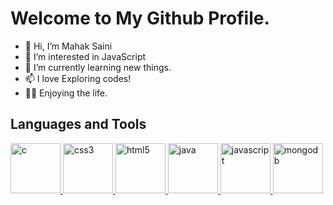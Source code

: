 # Welcome to My Github Profile.

- 👋 Hi, I’m Mahak Saini
- 👀 I’m interested in JavaScript
- 🌱 I’m currently learning new things.
- 📫 I love Exploring codes!
- 🧑‍💻 Enjoying the life.

## Languages and Tools

<div align="left">
    <a href="https://en.wikipedia.org/wiki/C_(programming_language)" target="_blank" rel="noreferrer">
        <img src="https://cdn.jsdelivr.net/gh/offensive-vk/Icons@master/c/c-original.svg" alt="c" width="80" height="80" /> </a> 
    <a href="https://www.w3schools.com/css/" target="_blank" rel="noreferrer"> 
        <img src="https://cdn.jsdelivr.net/gh/offensive-vk/Icons@master/css3/css3-original-wordmark.svg" alt="css3" width="80" height="80" /> </a> 
    <a href="https://www.w3.org/html/" target="_blank" rel="noreferrer"> 
        <img src="https://cdn.jsdelivr.net/gh/offensive-vk/Icons@master/html5/html5-original-wordmark.svg" alt="html5" width="80" height="80" /> </a> 
    <a href="https://www.java.com" target="_blank" rel="noreferrer">
        <img src="https://cdn.jsdelivr.net/gh/offensive-vk/Icons@master/java/java-original.svg" alt="java" width="80" height="80" /> </a> 
    <a href="https://developer.mozilla.org/en-US/docs/Web/JavaScript" target="_blank" rel="noreferrer">
        <img src="https://cdn.jsdelivr.net/gh/offensive-vk/Icons@master/javascript/javascript-original.svg" alt="javascript" width="80" height="80" /> </a> 
    <a href="https://www.mongodb.com/" target="_blank" rel="noreferrer"> 
        <img src="https://cdn.jsdelivr.net/gh/offensive-vk/Icons@master/mongodb/mongodb-original-wordmark.svg" alt="mongodb" width="80" height="80" /> </a> 
</div>

<!--
![](https://github-readme-stats.vercel.app/api/top-langs/?username=Mahak-2701&theme=shades-of-purple&hide_border=false&include_all_commits=true&count_private=true&layout=compact) -->
